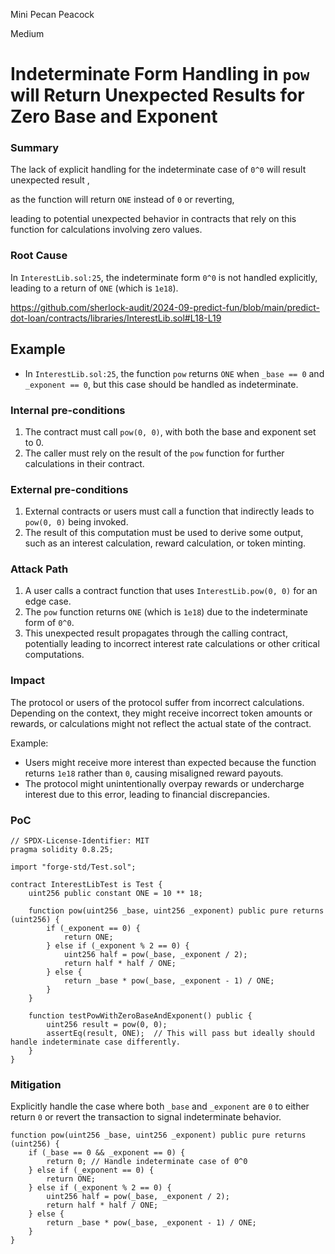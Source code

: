 Mini Pecan Peacock

Medium

# Indeterminate Form Handling in `pow` will Return Unexpected Results for Zero Base and Exponent

### Summary

The lack of explicit handling for the indeterminate case of `0^0` will result unexpected result , 

as the function will return `ONE` instead of `0` or reverting, 

leading to potential unexpected behavior in contracts that rely on this function for calculations involving zero values.


### Root Cause

In `InterestLib.sol:25`, the indeterminate form `0^0` is not handled explicitly, leading to a return of `ONE` (which is `1e18`). 

https://github.com/sherlock-audit/2024-09-predict-fun/blob/main/predict-dot-loan/contracts/libraries/InterestLib.sol#L18-L19

## Example
- In `InterestLib.sol:25`, the function `pow` returns `ONE` when `_base == 0` and `_exponent == 0`, but this case should be handled as indeterminate.


### Internal pre-conditions

1. The contract must call `pow(0, 0)`, with both the base and exponent set to 0.
2. The caller must rely on the result of the `pow` function for further calculations in their contract.

### External pre-conditions

1. External contracts or users must call a function that indirectly leads to `pow(0, 0)` being invoked.
2. The result of this computation must be used to derive some output, such as an interest calculation, reward calculation, or token minting.

### Attack Path

1. A user calls a contract function that uses `InterestLib.pow(0, 0)` for an edge case.
2. The `pow` function returns `ONE` (which is `1e18`) due to the indeterminate form of `0^0`.
3. This unexpected result propagates through the calling contract, potentially leading to incorrect interest rate calculations or other critical computations.

### Impact

The protocol or users of the protocol suffer from incorrect calculations. Depending on the context, they might receive incorrect token amounts or rewards, or calculations might not reflect the actual state of the contract.

Example:
- Users might receive more interest than expected because the function returns `1e18` rather than `0`, causing misaligned reward payouts.
- The protocol might unintentionally overpay rewards or undercharge interest due to this error, leading to financial discrepancies.

### PoC

```solidity
// SPDX-License-Identifier: MIT
pragma solidity 0.8.25;

import "forge-std/Test.sol";

contract InterestLibTest is Test {
    uint256 public constant ONE = 10 ** 18;

    function pow(uint256 _base, uint256 _exponent) public pure returns (uint256) {
        if (_exponent == 0) {
            return ONE;
        } else if (_exponent % 2 == 0) {
            uint256 half = pow(_base, _exponent / 2);
            return half * half / ONE;
        } else {
            return _base * pow(_base, _exponent - 1) / ONE;
        }
    }

    function testPowWithZeroBaseAndExponent() public {
        uint256 result = pow(0, 0);
        assertEq(result, ONE);  // This will pass but ideally should handle indeterminate case differently.
    }
}
```


### Mitigation

Explicitly handle the case where both `_base` and `_exponent` are `0` to either return `0` or revert the transaction to signal indeterminate behavior.

```solidity
function pow(uint256 _base, uint256 _exponent) public pure returns (uint256) {
    if (_base == 0 && _exponent == 0) {
        return 0; // Handle indeterminate case of 0^0
    } else if (_exponent == 0) {
        return ONE;
    } else if (_exponent % 2 == 0) {
        uint256 half = pow(_base, _exponent / 2);
        return half * half / ONE;
    } else {
        return _base * pow(_base, _exponent - 1) / ONE;
    }
}
```
